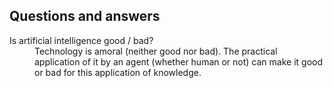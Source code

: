 ## Questions and answers

<dl>
  <dt>Is artificial intelligence good / bad?</dt>
  <dd>Technology is amoral (neither good nor bad). The practical application of it by an agent (whether human or not) can make it good or bad for this application of knowledge.<dd>
</dl>
